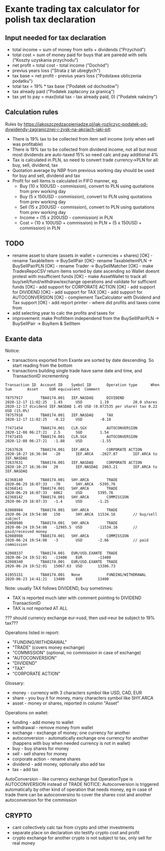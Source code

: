 # Exante trading tax calculator for polish tax declaration

## Input needed for tax declaration

- total income = sum of money from sells + dividends ("Przychód")
- total cost = sum of money paid for buys that are pairedd with sells ("Koszty uzyskania przychodu")
- net profit = total cost - total income ("Dochód")
- previus years loss ("Strata z lat ubiegłych")
- tax base = net profit - previus years loss ("Podstawa obliczenia podatku")
- total tax = 19% * tax base ("Podatek od dochodów")
- tax already paid ("Podatek zapłacony za granicą")
- tax yet to pay = max(total tax - tax already paid, 0) ("Podatek należny")

## Calculation rules

Rules by <https://jakoszczedzacpieniadze.pl/jak-rozliczyc-podatek-od-dywidendy-zagranicznej-i-zysk-na-akcjach-jaki-pit>:

- There is 19% tax to be collected from item sell income (only when sell was profitable)
- There is 19% tax to be collected from dividend income, not all but most most dividends are auto-taxed 15% so need calc and  pay additional 4%
- Tax is calculated in PLN, so need to convert trade currency->PLN for all: buy, sell, dividend, tax
- Quotation average by NBP from previous working day should be used for buy and sell, dividend and tax
- Profit for sell items is calculated in FIFO manner, eg.
  - Buy  (10 x 100USD - commission), convert to PLN using quotations from prev working day
  - Buy  (5  x 150USD - commission), convert to PLN using quotations from prev working day
  - Sell (15 x 200USD - commission), convert to PLN using quotations from prev working day
  - Income = (15 x 200USD - commission) in PLN
  - Cost = (10 x 100USD + commission) in PLN + (5 x 150USD + commission) in PLN

## TODO

- rename asset to share (assets in wallet = currencies + shares)
[OK] - rename TaxableItem -> BuySellPair
[OK]- rename TaxableItemPLN -> BuySellPairPLN
[OK] - rename Trader -> BuySellMatcher
[OK] - make TradesRepoCSV return items sorted by date ascending so Wallet doesnt protest with insufficient funds
[OK] - make AssetWallet to track all buy/sell/fund/withdraw/exchange operations and validate for sufficient funds
[OK] - add support for CORPORATE ACTION
[OK] - add support for DIVIDEND
[OK] - add support for TAX
[OK] - add support for AUTOCONVERSION
[OK] - complement TaxCalculator with Dividend and Tax support
[OK] - add report printer - where did profits and taxes come from
- add selecting year to calc the profits and taxes for
- improvement: make ProfitItem independend from the BuySellIPairPLN -> BuySellPair -> BuyItem & SellItem

## Exante data

Notice: 
- transactions exported from Exante are sorted by date descending. So start reading from the bottom
- transactions building single trade have same date and time, and TransactionID incrementing

```
Transaction ID  Account ID    Symbol ID       Operation type      When                  Sum       Asset     EUR equivalent  Comment

78757917        TBA0174.001   IEF.NASDAQ      DIVIDEND            2020-12-17 11:02:25   1.45      USD        1.19           20.0 shares 2020-12-17 dividend IEF.NASDAQ 1.45 USD (0.072535 per share) tax 0.22 USD (15.0%)
78757918        TBA0174.001   IEF.NASDAQ      TAX                 2020-12-17 11:02:25   -0.22     USD        -0.18  

77471454        TBA0174.001   CLR.SGX         AUTOCONVERSION      2020-12-08 06:27:21   2.5       SGD        1.54
77471455        TBA0174.001   CLR.SGX         AUTOCONVERSION      2020-12-08 06:27:21   -1.88     USD        -1.55

72637626        TBA0174.001   IEF.ARCA        CORPORATE ACTION    2020-10-27 16:36:04   -20       IEF.ARCA   -2027.87       IEF.ARCA to IEF.NASDAQ
72637631        TBA0174.001   IEF.NASDAQ      CORPORATE ACTION    2020-10-27 16:36:04   20        IEF.NASDAQ  2063.21       IEF.ARCA to IEF.NASDAQ

62368140        TBA0174.001   SHY.ARCA        TRADE               2020-06-29 16:07:33   -70       SHY.ARCA  -5395.76
62368141        TBA0174.001   SHY.ARCA        TRADE               2020-06-29 16:07:33   6062      USD       5395.76
62368142        TBA0174.001   SHY.ARCA        COMMISSION          2020-06-29 16:07:33   -1.4      USD       -1.25

62088984        TBA0174.001   SHY.ARCA        TRADE               2020-06-24 19:54:08   150       SHY.ARCA  11534.16        // buy/sell subject
62088986        TBA0174.001   SHY.ARCA        TRADE               2020-06-24 19:54:08   -12985.5  USD       -11534.16       // paid/received money
62088988        TBA0174.001   SHY.ARCA        COMMISSION          2020-06-24 19:54:08   -3        USD       -2.66           // paid commission 

62088337        TBA0174.001   EUR/USD.EXANTE  TRADE               2020-06-24 19:52:01   -13400    EUR       -13400
62088340        TBA0174.001   EUR/USD.EXANTE  TRADE               2020-06-24 19:52:01   15067.63  USD       13386.73

61955151        TBA0174.001   None            FUNDING/WITHDRAWAL  2020-06-23 14:41:21   13400     EUR       13400
```

Note: usually TAX follows DIVIDEND, buy sometimes:
- TAX is reported much later with comment pointing to DIVIDEND TransactionID
- TAX is not reported AT ALL

??? should currency exchange eur->usd, then usd->eur be subject to 19% tax???

Operations listed in report:
  - "FUNDING/WITHDRAWAL"
  - "TRADE" (covers money exchange)
  - "COMMISSION" (optional, no commission in case of exchange)
  - "AUTOCONVERSION"
  - "DIVIDEND"
  - "TAX"
  - "CORPORATE ACTION"

Glossary:
- money - currency with 3 characters symbol like USD, CAD, EUR
- share - you buy it for money, many characters symbol like SHY.ARCA
- asset - money or shares, reported in column "Asset"

Operations on wallet:
- funding - add money to wallet
- withdrawal - remove money from wallet
- exchange - exchange of money; one currency for another
- autoconversion - automatically exchange one currency for another (happens with buy when needed currency is not in wallet)
- buy - buy shares for money
- sell - sell shares for money
- corporate action - rename shares
- dividend - add money, optionally also add tax
- tax - add tax

AutoConversion - like currency exchange but OperationType is AUTOCONVERSION instead of TRADE
    NOTICE: Autoconversion is triggered automatically by other kind of operation that needs money, eg
    in case of trade there can be autoconversino to cover the shares cost and another autoconversion for the commission





## CRYPTO

- cant collectively calc tax from crypto and other investments
- separate place on declaration sto testify crypto cost and profit  
- crypto exchange for another crypto is not subject to tax, only sell for real money
